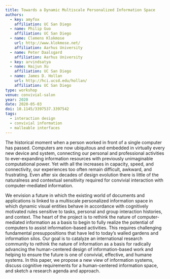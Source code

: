 ```yaml
---
title: Towards a Dynamic Multiscale Personalized Information Space
authors:
  - key: amyfox
    affiliation: UC San Diego
  - name: Philip Guo
    affiliation: UC San Diego
  - name: Clemens Klokmose
    url: http://www.klokmose.net/
    affiliation: Aarhus University
  - name: Peter Daalsgard
    affiliation: Aarhus University
  - key: arvindsatya
  - name: Haijun Xu
    affiliation: UC San Diego
  - name: James D. Hollan
    url: http://hci.ucsd.edu/hollan/
    affiliation: UC San Diego
type: workshop
venue: convivial-salon
year: 2020
date: 2020-05-03
doi: 10.1145/3397537.3397542
tags:
  - interaction design
  - convivial information
  - malleable interfaces
---
```

The historical moment when a person worked in front of a single computer has passed. Computers are now ubiquitous and embedded in virtually every new device and system, connecting our personal and professional activities to ever-expanding information resources with previously unimaginable computational power. Yet with all the increases in capacity, speed, and connectivity, our experiences too often remain difficult, awkward, and frustrating. Even after six decades of design evolution there is little of the naturalness and contextual sensitivity required for convivial interaction with computer-mediated information.

We envision a future in which the existing world of documents and applications is linked to a multiscale personalized information space in which dynamic visual entities behave in accordance with cognitively motivated rules sensitive to tasks, personal and group interaction histories, and context. The heart of the project is to rethink the nature of computer-mediated information as a basis to begin to fully realize the potential of computers to assist information-based activities. This requires challenging fundamental presuppositions that have led to today’s walled gardens and information silos. Our goal is to catalyze an international research community to rethink the nature of information as a basis for radically advancing the human-centered design of information-based work and helping to ensure the future is one of convivial, effective, and humane systems. In this paper, we propose a new view of information systems, discuss cognitive requirements for a human-centered information space, and sketch a research agenda and approach.
